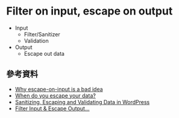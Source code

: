 # Filter on input, escape on output

- Input
  - Filter/Sanitizer
  - Validation
- Output
  - Escape out data

## 參考資料

* [Why escape-on-input is a bad idea](https://lukeplant.me.uk/blog/posts/why-escape-on-input-is-a-bad-idea/)
* [When do you escape your data?](https://n0tw0rthy.wordpress.com/2011/10/07/when-do-you-escape-your-data/)
* [Sanitizing, Escaping and Validating Data in WordPress](https://www.sitepoint.com/sanitizing-escaping-validating-data-in-wordpress/)
* [Filter Input & Escape Output...
](https://blog.gslin.org/archives/2013/12/27/4012/filter-input-escape-output/)
